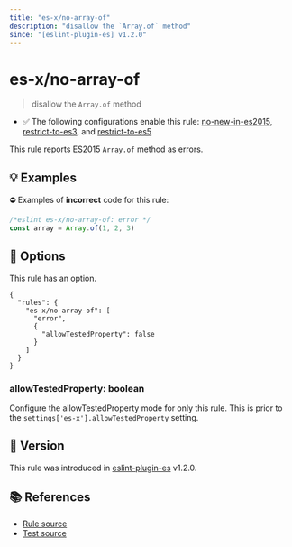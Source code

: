 ```yaml
---
title: "es-x/no-array-of"
description: "disallow the `Array.of` method"
since: "[eslint-plugin-es] v1.2.0"
---
```


# es-x/no-array-of
> disallow the `Array.of` method

- ✅ The following configurations enable this rule: [no-new-in-es2015], [restrict-to-es3], and [restrict-to-es5]

This rule reports ES2015 `Array.of` method as errors.

## 💡 Examples

⛔ Examples of **incorrect** code for this rule:

<eslint-playground type="bad">

```js
/*eslint es-x/no-array-of: error */
const array = Array.of(1, 2, 3)
```

</eslint-playground>

## 🔧 Options

This rule has an option.

```jsonc
{
  "rules": {
    "es-x/no-array-of": [
      "error",
      {
        "allowTestedProperty": false
      }
    ]
  }
}
```

### allowTestedProperty: boolean

Configure the allowTestedProperty mode for only this rule.
This is prior to the `settings['es-x'].allowTestedProperty` setting.

## 🚀 Version

This rule was introduced in [eslint-plugin-es] v1.2.0.

[eslint-plugin-es]: https://github.com/mysticatea/eslint-plugin-es

## 📚 References

- [Rule source](https://github.com/eslint-community/eslint-plugin-es-x/blob/master/lib/rules/no-array-of.js)
- [Test source](https://github.com/eslint-community/eslint-plugin-es-x/blob/master/tests/lib/rules/no-array-of.js)

[no-new-in-es2015]: ../configs/index.md#no-new-in-es2015
[restrict-to-es3]: ../configs/index.md#restrict-to-es3
[restrict-to-es5]: ../configs/index.md#restrict-to-es5
